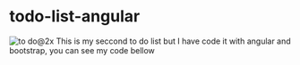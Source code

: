 # todo-list-angular
![to do@2x](https://user-images.githubusercontent.com/91390590/224176796-7deb2e9f-1158-4d80-9097-b9fc6d4e1a5d.jpg)
This is my seccond to do list but I have code it with angular and bootstrap, you can see my code bellow
